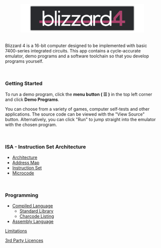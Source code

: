 <center><img style="width: 80%; max-width: 800px;" src="/assets/large_colour.svg"></center>

<br>

Blizzard 4 is a 16-bit computer designed to be implemented with basic 7400-series integrated circuits. This app contains a cycle-accurate emulator, demo programs and a software toolchain so that you develop programs yourself.

<br>

### Getting Started
To run a demo program, click the **menu button ( &#9776; )** in the top left corner and click **Demo Programs**.

You can choose from a variety of games, computer self-tests and other applications. The source code can be viewed with the "View Source" button. Alternatively, you can click "Run" to jump straight into the emulator with the chosen program.

<br>

### ISA - Instruction Set Architecture
- [Architecture](isa/architecture.md)
- [Address Map](isa/addresses.md)
- [Instruction Set](isa/instruction_set.md)
- [Microcode](isa/microcode.md)

<br>

### Programming
- [Compiled Language](programming/compiled_language.md)
    - [Standard Library](programming/standard_library.md)
    - [Charcode Listing](programming/charcode.md)
- [Assembly Language](programming/assembly_language.md)

[Limitations](limitations.md)

[3rd Party Licences](licences.md)
